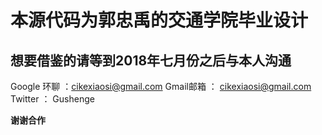 

本源代码为郭忠禹的交通学院毕业设计
=================



想要借鉴的请等到2018年七月份之后与本人沟通
--


Google 环聊 ：cikexiaosi@gmail.com
Gmail邮箱  ：  cikexiaosi@gmail.com
Twitter ： Gushenge

**谢谢合作**
